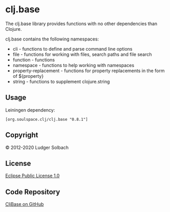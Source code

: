 clj.base
========
The clj.base library provides functions with no other dependencies than Clojure.

clj.base contains the following namespaces:
* cli - functions to define and parse command line options
* file - functions for working with files, search paths and file search
* function - functions
* namespace - functions to help working with namespaces
* property-replacement - functions for property replacements in the form of ${property}
* string - functions to supplement clojure.string

Usage
-----
Leiningen dependency: 

```
[org.soulspace.clj/clj.base "0.8.1"]
```

Copyright
---------
© 2012-2020 Ludger Solbach

License
-------
[Eclipse Public License 1.0](http://www.eclipse.org/legal/epl-v10.html)

Code Repository
---------------
[CljBase on GitHub](https://github.com/lsolbach/CljBase)
